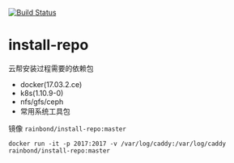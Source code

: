 [![Build Status](https://travis-ci.org/goodrain/install-repo.svg?branch=master)](https://travis-ci.org/goodrain/install-repo)
# install-repo

云帮安装过程需要的依赖包

- docker(17.03.2.ce)
- k8s(1.10.9-0)
- nfs/gfs/ceph
- 常用系统工具包

镜像 `rainbond/install-repo:master`

```
docker run -it -p 2017:2017 -v /var/log/caddy:/var/log/caddy  rainbond/install-repo:master
```